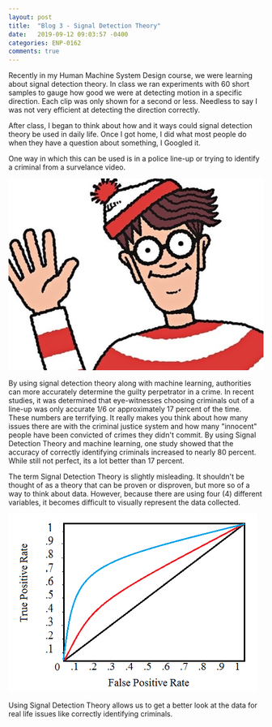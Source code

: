 ```yaml
---
layout: post
title:  "Blog 3 - Signal Detection Theory"
date:   2019-09-12 09:03:57 -0400
categories: ENP-0162
comments: true
---
```

Recently in my Human Machine System Design course, we were learning about
signal detection theory.  In class we ran experiments with 60 short samples to
gauge how good we were at detecting motion in a specific direction.  Each clip
was only shown for a second or less.  Needless to say I was not very efficient
at detecting the direction correctly.  

After class, I began to think about how and it ways could signal detection
theory be used in daily life. Once I got home, I did what most people do when
they have a question about something, I Googled it.

One way in which this can be used is in a police line-up or trying to identify
a criminal from a survelance video.  

![WheresWaldo](/img/WheresWaldo.jpg)

By using signal detection theory along with machine learning, authorities can
more accurately determine the guilty perpetrator in a crime.  In recent studies,
it was determined that eye-witnesses choosing criminals out of a line-up was
only accurate 1/6 or approximately 17 percent of the time. These numbers are terrifying.
It really makes you think about how many issues there are with the criminal justice
system and how many "innocent" people have been convicted of crimes they didn't commit.
By using Signal Detection Theory and machine learning, one study showed that
the accuracy of correctly identifying criminals increased to nearly 80 percent.  
While still not perfect, its a lot better than 17 percent. 

The term Signal Detection Theory is slightly misleading.  It shouldn't be thought
of as a theory that can be proven or disproven, but more so of a way to think
about data.  However, because there are using four (4) different variables, it
becomes difficult to visually represent the data collected.   

![ROC-curve](/img/ROC-curve.png)

Using Signal Detection Theory allows us to get a better look at the data for real
life issues like correctly identifying criminals.
